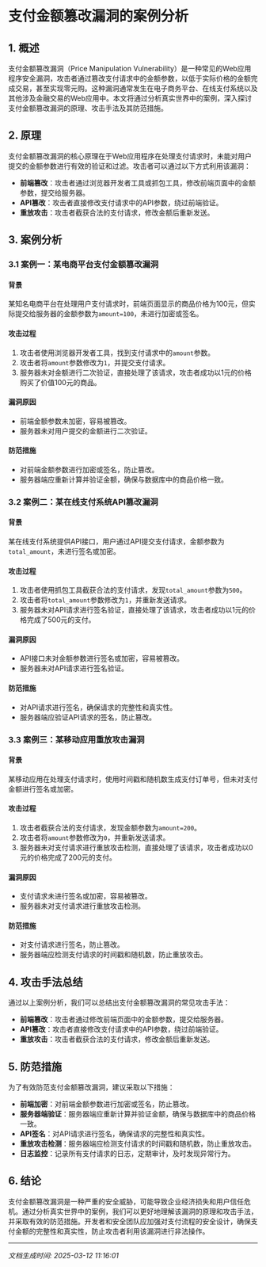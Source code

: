 # 支付金额篡改漏洞的案例分析

## 1. 概述

支付金额篡改漏洞（Price Manipulation Vulnerability）是一种常见的Web应用程序安全漏洞，攻击者通过篡改支付请求中的金额参数，以低于实际价格的金额完成交易，甚至实现零元购。这种漏洞通常发生在电子商务平台、在线支付系统以及其他涉及金融交易的Web应用中。本文将通过分析真实世界中的案例，深入探讨支付金额篡改漏洞的原理、攻击手法及其防范措施。

## 2. 原理

支付金额篡改漏洞的核心原理在于Web应用程序在处理支付请求时，未能对用户提交的金额参数进行有效的验证和过滤。攻击者可以通过以下方式利用该漏洞：

- **前端篡改**：攻击者通过浏览器开发者工具或抓包工具，修改前端页面中的金额参数，提交给服务器。
- **API篡改**：攻击者直接修改支付请求中的API参数，绕过前端验证。
- **重放攻击**：攻击者截获合法的支付请求，修改金额后重新发送。

## 3. 案例分析

### 3.1 案例一：某电商平台支付金额篡改漏洞

#### 背景
某知名电商平台在处理用户支付请求时，前端页面显示的商品价格为100元，但实际提交给服务器的金额参数为`amount=100`，未进行加密或签名。

#### 攻击过程
1. 攻击者使用浏览器开发者工具，找到支付请求中的`amount`参数。
2. 攻击者将`amount`参数修改为`1`，并提交支付请求。
3. 服务器未对金额进行二次验证，直接处理了该请求，攻击者成功以1元的价格购买了价值100元的商品。

#### 漏洞原因
- 前端金额参数未加密，容易被篡改。
- 服务器未对用户提交的金额进行二次验证。

#### 防范措施
- 对前端金额参数进行加密或签名，防止篡改。
- 服务器端应重新计算并验证金额，确保与数据库中的商品价格一致。

### 3.2 案例二：某在线支付系统API篡改漏洞

#### 背景
某在线支付系统提供API接口，用户通过API提交支付请求，金额参数为`total_amount`，未进行签名或加密。

#### 攻击过程
1. 攻击者使用抓包工具截获合法的支付请求，发现`total_amount`参数为`500`。
2. 攻击者将`total_amount`参数修改为`1`，并重新发送请求。
3. 服务器未对API请求进行签名验证，直接处理了该请求，攻击者成功以1元的价格完成了500元的支付。

#### 漏洞原因
- API接口未对金额参数进行签名或加密，容易被篡改。
- 服务器未对API请求进行签名验证。

#### 防范措施
- 对API请求进行签名，确保请求的完整性和真实性。
- 服务器端应验证API请求的签名，防止篡改。

### 3.3 案例三：某移动应用重放攻击漏洞

#### 背景
某移动应用在处理支付请求时，使用时间戳和随机数生成支付订单号，但未对支付金额进行签名或加密。

#### 攻击过程
1. 攻击者截获合法的支付请求，发现金额参数为`amount=200`。
2. 攻击者将`amount`参数修改为`0`，并重新发送请求。
3. 服务器未对支付请求进行重放攻击检测，直接处理了该请求，攻击者成功以0元的价格完成了200元的支付。

#### 漏洞原因
- 支付请求未进行签名或加密，容易被篡改。
- 服务器未对支付请求进行重放攻击检测。

#### 防范措施
- 对支付请求进行签名，防止篡改。
- 服务器端应检测支付请求的时间戳和随机数，防止重放攻击。

## 4. 攻击手法总结

通过以上案例分析，我们可以总结出支付金额篡改漏洞的常见攻击手法：

- **前端篡改**：攻击者通过修改前端页面中的金额参数，提交给服务器。
- **API篡改**：攻击者直接修改支付请求中的API参数，绕过前端验证。
- **重放攻击**：攻击者截获合法的支付请求，修改金额后重新发送。

## 5. 防范措施

为了有效防范支付金额篡改漏洞，建议采取以下措施：

- **前端加密**：对前端金额参数进行加密或签名，防止篡改。
- **服务器端验证**：服务器端应重新计算并验证金额，确保与数据库中的商品价格一致。
- **API签名**：对API请求进行签名，确保请求的完整性和真实性。
- **重放攻击检测**：服务器端应检测支付请求的时间戳和随机数，防止重放攻击。
- **日志监控**：记录所有支付请求的日志，定期审计，及时发现异常行为。

## 6. 结论

支付金额篡改漏洞是一种严重的安全威胁，可能导致企业经济损失和用户信任危机。通过分析真实世界中的案例，我们可以更好地理解该漏洞的原理和攻击手法，并采取有效的防范措施。开发者和安全团队应加强对支付流程的安全设计，确保支付金额的完整性和真实性，防止攻击者利用该漏洞进行非法操作。

---

*文档生成时间: 2025-03-12 11:16:01*
